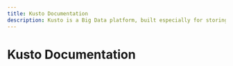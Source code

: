 ```yaml
---
title: Kusto Documentation
description: Kusto is a Big Data platform, built especially for storing and querying log data. It can handle massive workloads, optimized for extremely fast data analysis, and offers a rich language and advanced analytics capabilites.
---
```


# Kusto Documentation